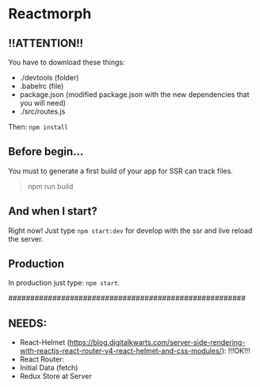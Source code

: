# Reactmorph

## !!ATTENTION!!

You have to download these things:

- ./devtools (folder)
- .babelrc (file)
- package.json (modified package.json with the new dependencies that you will need)
- ./src/routes.js 

Then: `npm install`

## Before begin...

You must to generate a first build of your app for SSR can track files.

> npm run build

## And when I start?

Right now! Just type `npm start:dev` for develop with the ssr and live reload the server.

## Production

In production just type: `npm start`.




######################################################

## NEEDS:

- React-Helmet (https://blog.digitalkwarts.com/server-side-rendering-with-reactjs-react-router-v4-react-helmet-and-css-modules/): !!!OK!!!
- React Router: 
- Initial Data (fetch)
- Redux Store at Server

